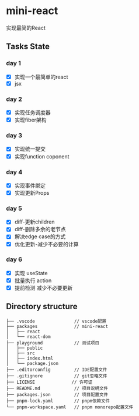 # mini-react

实现最简的React

## Tasks State

### day 1

- [x] 实现一个最简单的react
- [x] jsx

### day 2

- [x] 实现任务调度器
- [x] 实现fiber架构

### day 3

- [x] 实现统一提交
- [x] 实现function coponent

### day 4

- [x] 实现事件绑定
- [x] 实现更新Props

### day 5

- [x] diff-更新children
- [x] diff-删除多余的老节点
- [x] 解决edge case的方式
- [x] 优化更新-减少不必要的计算

### day 6

- [x] 实现 useState
- [x] 批量执行 action
- [x] 提前检测 减少不必要更新

## Directory structure

```text
├── .vscode               // vscode配置
├── packages              // mini-react
│   ├── react
│   └── react-dom
├── playground            // 测试项目
│   ├── public
│   ├── src
│   ├── index.html
│   └── package.json
├── .editorconfig         // IDE配置文件
├── .gitignore            // git忽略文件
├── LICENSE              // 许可证
├── README.md             // 项目说明文件
├── packages.json         // 项目配置文件
├── pnpm-lock.yaml        // pnpm依赖文件
└── pnpm-workspace.yaml   // pnpm monorepo配置文件
```
